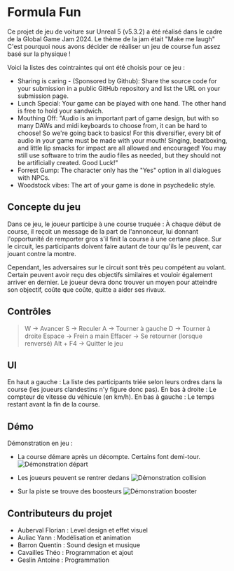 # Formula Fun

Ce projet de jeu de voiture sur Unreal 5 (v5.3.2) a été réalisé dans le cadre de la Global Game Jam 2024. Le thème de la jam était "Make me laugh" C'est pourquoi nous avons décider de réaliser un jeu de course fun assez basé sur la physique ! 

Voici la listes des cointraintes qui ont été choisis pour ce jeu :
- Sharing is caring   - (Sponsored by Github): Share the source code for your submission in a public GitHub repository and list the URL on your submission page.
- Lunch Special: Your game can be played with one hand. The other hand is free to hold your sandwich.
- Mouthing Off: "Audio is an important part of game design, but with so many DAWs and midi keyboards to choose from, it can be hard to choose! So we're going back to basics! For this diversifier, every bit of audio in your game must be made with your mouth! Singing, beatboxing, and little lip smacks for impact are all allowed and encouraged! You may still use software to trim the audio files as needed, but they should not be artificially created. Good Luck!"
- Forrest Gump: The character only has the "Yes" option in all dialogues with NPCs.
- Woodstock vibes: The art of your game is done in psychedelic style.

## Concepte du jeu

Dans ce jeu, le joueur participe à une course truquée : 
À chaque début de course, il reçoit un message de la part de l'annonceur, lui donnant l'opportunité de remporter gros s'il finit la course à une certane place. Sur le circuit, les participants doivent faire autant de tour qu'ils le peuvent, car jouant contre la montre. 

Cependant, les adversaires sur le circuit sont très peu compétent au volant. Certain peuvent avoir reçu des objectifs similaires et vouloir également arriver en dernier. Le joueur devra donc trouver un moyen pour atteindre son objectif, coûte que coûte, quitte a aider ses rivaux.

## Contrôles

> W -> Avancer
> S -> Reculer
> A -> Tourner à gauche
> D -> Tourner à droite
> Espace -> Frein a main
> Effacer -> Se retourner (lorsque renversé)
> Alt + F4 -> Quitter le jeu


## UI
En haut a gauche : La liste des participants triée selon leurs ordres dans la course (les joueurs clandestins n'y figure donc pas).
En bas à droite : Le compteur de vitesse du véhicule (en km/h).
En bas à gauche : Le temps restant avant la fin de la course.

## Démo
Démonstration en jeu : 

- La course démare après un décompte. Certains font demi-tour.
![Démonstration départ](Demo/demo_depart.gif)

- Les joueurs peuvent se rentrer dedans
![Démonstration collision](Demo/demo_collision.gif)

- Sur la piste se trouve des boosteurs
![Démonstration booster](Demo/demo_booster.gif)

## Contributeurs du projet

- Auberval Florian : Level design et effet visuel
- Auliac Yann : Modélisation et animation
- Barron Quentin : Sound design et musique
- Cavailles Théo : Programmation et ajout
- Geslin Antoine : Programmation

